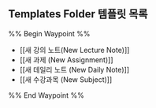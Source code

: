 ## Templates Folder 템플릿 목록

%% Begin Waypoint %%
- [[새 강의 노트(New Lecture Note)]]
- [[새 과제 (New Assignment)]]
- [[새 데일리 노트 (New Daily Note)]]
- [[새 수강과목 (New Subject)]]

%% End Waypoint %%
